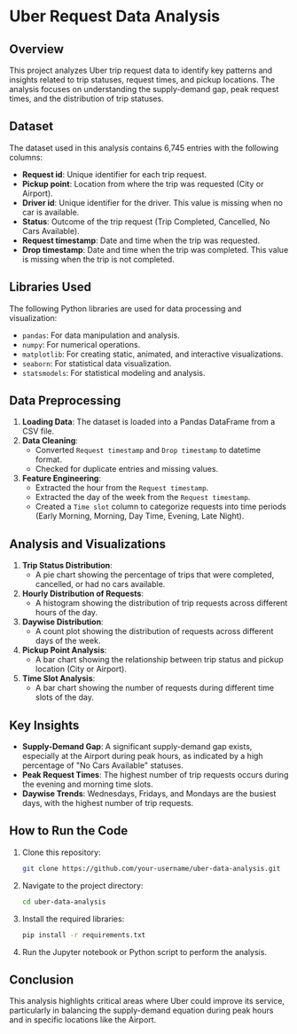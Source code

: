 # Uber Request Data Analysis

## Overview
This project analyzes Uber trip request data to identify key patterns and insights related to trip statuses, request times, and pickup locations. The analysis focuses on understanding the supply-demand gap, peak request times, and the distribution of trip statuses.

## Dataset
The dataset used in this analysis contains 6,745 entries with the following columns:

- **Request id**: Unique identifier for each trip request.
- **Pickup point**: Location from where the trip was requested (City or Airport).
- **Driver id**: Unique identifier for the driver. This value is missing when no car is available.
- **Status**: Outcome of the trip request (Trip Completed, Cancelled, No Cars Available).
- **Request timestamp**: Date and time when the trip was requested.
- **Drop timestamp**: Date and time when the trip was completed. This value is missing when the trip is not completed.

## Libraries Used
The following Python libraries are used for data processing and visualization:

- `pandas`: For data manipulation and analysis.
- `numpy`: For numerical operations.
- `matplotlib`: For creating static, animated, and interactive visualizations.
- `seaborn`: For statistical data visualization.
- `statsmodels`: For statistical modeling and analysis.

## Data Preprocessing
1. **Loading Data**: The dataset is loaded into a Pandas DataFrame from a CSV file.
2. **Data Cleaning**:
    - Converted `Request timestamp` and `Drop timestamp` to datetime format.
    - Checked for duplicate entries and missing values.
3. **Feature Engineering**:
    - Extracted the hour from the `Request timestamp`.
    - Extracted the day of the week from the `Request timestamp`.
    - Created a `Time slot` column to categorize requests into time periods (Early Morning, Morning, Day Time, Evening, Late Night).

## Analysis and Visualizations
1. **Trip Status Distribution**:
    - A pie chart showing the percentage of trips that were completed, cancelled, or had no cars available.
2. **Hourly Distribution of Requests**:
    - A histogram showing the distribution of trip requests across different hours of the day.
3. **Daywise Distribution**:
    - A count plot showing the distribution of requests across different days of the week.
4. **Pickup Point Analysis**:
    - A bar chart showing the relationship between trip status and pickup location (City or Airport).
5. **Time Slot Analysis**:
    - A bar chart showing the number of requests during different time slots of the day.

## Key Insights
- **Supply-Demand Gap**: A significant supply-demand gap exists, especially at the Airport during peak hours, as indicated by a high percentage of "No Cars Available" statuses.
- **Peak Request Times**: The highest number of trip requests occurs during the evening and morning time slots.
- **Daywise Trends**: Wednesdays, Fridays, and Mondays are the busiest days, with the highest number of trip requests.

## How to Run the Code
1. Clone this repository:
    ```bash
    git clone https://github.com/your-username/uber-data-analysis.git
    ```
2. Navigate to the project directory:
    ```bash
    cd uber-data-analysis
    ```
3. Install the required libraries:
    ```bash
    pip install -r requirements.txt
    ```
4. Run the Jupyter notebook or Python script to perform the analysis.

## Conclusion
This analysis highlights critical areas where Uber could improve its service, particularly in balancing the supply-demand equation during peak hours and in specific locations like the Airport.

